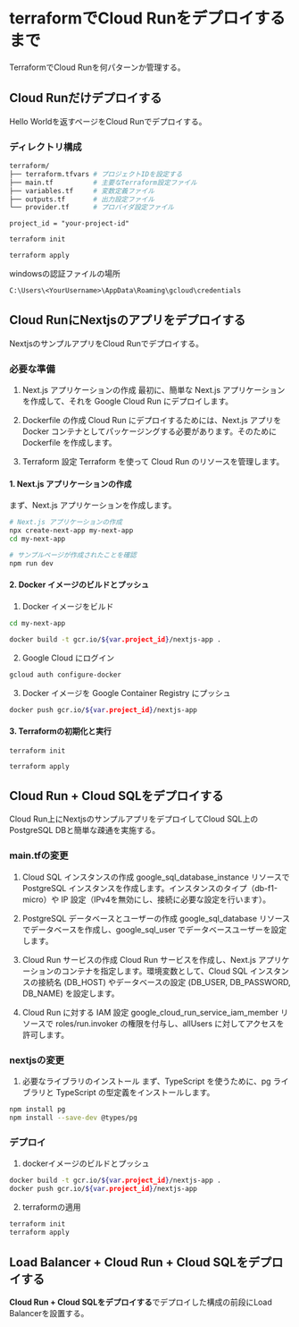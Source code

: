 # terraformでCloud Runをデプロイするまで
TerraformでCloud Runを何パターンか管理する。

## Cloud Runだけデプロイする
Hello Worldを返すページをCloud Runでデプロイする。

### ディレクトリ構成
```bash
terraform/
├── terraform.tfvars # プロジェクトIDを設定する
├── main.tf          # 主要なTerraform設定ファイル
├── variables.tf     # 変数定義ファイル
├── outputs.tf       # 出力設定ファイル
└── provider.tf      # プロバイダ設定ファイル

```

```hcl
project_id = "your-project-id"

```

```bash
terraform init

terraform apply
```

windowsの認証ファイルの場所
```
C:\Users\<YourUsername>\AppData\Roaming\gcloud\credentials
```

## Cloud RunにNextjsのアプリをデプロイする
NextjsのサンプルアプリをCloud Runでデプロイする。

### 必要な準備
1. Next.js アプリケーションの作成
最初に、簡単な Next.js アプリケーションを作成して、それを Google Cloud Run にデプロイします。

2. Dockerfile の作成
Cloud Run にデプロイするためには、Next.js アプリを Docker コンテナとしてパッケージングする必要があります。そのために Dockerfile を作成します。

3. Terraform 設定
Terraform を使って Cloud Run のリソースを管理します。

#### 1. Next.js アプリケーションの作成
まず、Next.js アプリケーションを作成します。

```bash
# Next.js アプリケーションの作成
npx create-next-app my-next-app
cd my-next-app

# サンプルページが作成されたことを確認
npm run dev
```

#### 2. Docker イメージのビルドとプッシュ
1. Docker イメージをビルド
```bash
cd my-next-app

docker build -t gcr.io/${var.project_id}/nextjs-app .
```

2. Google Cloud にログイン
```bash
gcloud auth configure-docker
```

3. Docker イメージを Google Container Registry にプッシュ
```bash
docker push gcr.io/${var.project_id}/nextjs-app
```

#### 3. Terraformの初期化と実行

```
terraform init

terraform apply
```

## Cloud Run + Cloud SQLをデプロイする
Cloud Run上にNextjsのサンプルアプリをデプロイしてCloud SQL上のPostgreSQL DBと簡単な疎通を実施する。

### main.tfの変更

1. Cloud SQL インスタンスの作成
google_sql_database_instance リソースで PostgreSQL インスタンスを作成します。インスタンスのタイプ（db-f1-micro）や IP 設定（IPv4を無効にし、接続に必要な設定を行います）。

2. PostgreSQL データベースとユーザーの作成
google_sql_database リソースでデータベースを作成し、google_sql_user でデータベースユーザーを設定します。

3. Cloud Run サービスの作成
Cloud Run サービスを作成し、Next.js アプリケーションのコンテナを指定します。環境変数として、Cloud SQL インスタンスの接続名 (DB_HOST) やデータベースの設定 (DB_USER, DB_PASSWORD, DB_NAME) を設定します。

4. Cloud Run に対する IAM 設定
google_cloud_run_service_iam_member リソースで roles/run.invoker の権限を付与し、allUsers に対してアクセスを許可します。

### nextjsの変更

1. 必要なライブラリのインストール
まず、TypeScript を使うために、pg ライブラリと TypeScript の型定義をインストールします。

```bash
npm install pg
npm install --save-dev @types/pg
```

### デプロイ
1. dockerイメージのビルドとプッシュ
```bash
docker build -t gcr.io/${var.project_id}/nextjs-app .
docker push gcr.io/${var.project_id}/nextjs-app
```

2. terraformの適用
```bash
terraform init
terraform apply
```

## Load Balancer + Cloud Run + Cloud SQLをデプロイする
**Cloud Run + Cloud SQLをデプロイする**でデプロイした構成の前段にLoad Balancerを設置する。